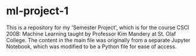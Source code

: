# ml-project-1

This is a repository for my 'Semester Project', which is for the course CSCI 200B: Machine Learning taught by Professor Kim Mandery at St. Olaf College. The content in the main file was originally from a separate Jupyter Notebook, which was modified to be a Python file for ease of access.
